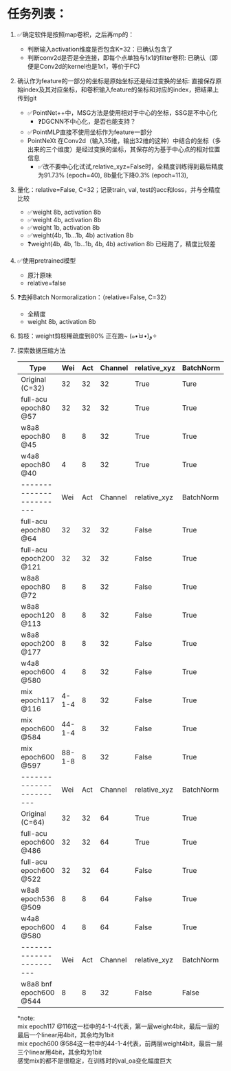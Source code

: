 # 任务列表：
1. :white_check_mark:确定软件是按照map卷积，之后再mp的：
    - 判断输入activation维度是否包含K=32：已确认包含了
    - 判断conv2d是否是全连接，即每个点单独与1x1的filter卷积: 已确认（即便是Conv2d的kernel也是1x1，等价于FC)
2. 确认作为feature的一部分的坐标是原始坐标还是经过变换的坐标: 直接保存原始index及其对应坐标，和卷积输入feature的坐标和对应的index，把结果上传到git
    - :white_check_mark:PointNet++中，MSG方法是使用相对于中心的坐标，SSG是不中心化
      - :question:DGCNN不中心化，是否也能支持？
    - :white_check_mark:PointMLP直接不使用坐标作为feature一部分
    - PointNeXt 在Conv2d（输入35维，输出32维的这种）中结合的坐标（多出来的三个维度）是经过变换的坐标，其保存的为基于中心点的相对位置信息
      - :white_check_mark:改不要中心化试试,relative_xyz=False时，全精度训练得到最后精度为91.73% (epoch=40), 8b量化下降0.3% (epoch=113), 
3. 量化：relative=False, C=32；记录train, val, test的acc和loss，并与全精度比较
    - :white_check_mark:weight 8b, activation 8b
    - :white_check_mark:weight 4b, activation 8b
    - :white_check_mark:weight 1b, activation 8b
    - :white_check_mark:weight(4b, 1b...1b, 4b) activation 8b
    - :question:weight(4b, 4b, 1b...1b, 4b, 4b) activation 8b 已经跑了，精度比较差
4. :white_check_mark:使用pretrained模型
    - 原汁原味
    - relative=false
6. :question:去掉Batch Normoralization：（relative=False, C=32）
    - 全精度
    - weight 8b, activation 8b
7. 剪枝：weight剪枝稀疏度到80% 正在跑~ (๑•̀ㅂ•́)و✧
8. 探索数据压缩方法

    | Type                      | Wei       | Act | Channel | relative_xyz | BatchNorm | Epoch | Best | OA    	    | mAcc  	|
    |-------------------------- | ---       | --- |-------- |--------------| --------- | ----- | ---- |-------	    |-------	|
    | Original (C=32)           | 32        | 32  | 32      | True         | Ture      | None  | None | 93.2+-0.1	| 90.8+-0.2 |
    | full-acu<br>epoch80 @57   | 32        | 32  | 32      | True         | True      | 80    | 57   | 92.91 	    | 89.55 	|
    | w8a8<br>epoch80 @45       | 8         | 8   | 32      | True         | True      | 80    | 45   | 92.34 	    | 87.87 	|
    | w4a8<br>epoch80 @40       | 4         | 8   | 32      | True         | True      | 80    | 40   | 92.30 	    | 88.79 	|
    | ------------------------  | Wei       | Act | Channel | relative_xyz | BatchNorm | Epoch | Best | OA    	    | mAcc  	|
    | full-acu<br>epoch80 @64   | 32        | 32  | 32      | False        | True      | 80    | 64   | 91.73 	    | 88.35 	|
    | full-acu<br>epoch200 @121 | 32        | 32  | 32      | False        | True      | 200   | 121  | 91.82 	    | 88.43 	|
    | w8a8<br>epoch80 @72       | 8         | 8   | 32      | False        | True      | 80    | 72   | 91.45 	    | 87.42 	|
    | w8a8<br>epoch120 @113     | 8         | 8   | 32      | False        | True      | 120   | 113  | 92.02 	    | 89.35 	|
    | w8a8<br>epoch200 @177     | 8         | 8   | 32      | False        | True      | 200   | 177  | 91.94 	    | 89.38 	|
    | w4a8<br>epoch600 @580     | 4         | 8   | 32      | False        | True      | 600   | 580  | 92.59       | 89.66    	|
    | mix<br>epoch117 @116      |4-1-4      | 8   | 32      | False        | True      | 117   | 116  | 41.53 	    | 27.52 	|
    | mix<br>epoch600 @584      |44-1-4     | 8   | 32      | False        | True      | 600   | 584  | 85.7 	    | 78.57 	|
    | mix<br>epoch600 @597      |88-1-8     | 8   | 32      | False        | True      | 600   | 597  | 84.36 	    | 75.81 	|
    | ------------------------  | Wei       | Act | Channel | relative_xyz | BatchNorm | Epoch | Best | OA    	    | mAcc  	|
    | Original (C=64)           | 32        | 32  | 64      | True         | True      | 600   | 537  | 93.7+-0.3   | 90.9+-0.5 |
    | full-acu<br>epoch600 @486 | 32        | 32  | 64      | True         | True      | 600   | 486  | 93.44 	    | 90.79 	|
    | full-acu<br>epoch600 @522 | 32        | 32  | 64      | False        | True      | 600   | 522  | 92.54 	    | 89.89 	|
    | w8a8<br>epoch536 @509     | 8         | 8   | 64      | False        | True      | 600   | 509  | 92.45 	    | 90.05 	|
    | w4a8<br>epoch600 @580     | 4         | 8   | 64      | False        | True      | 600   | 580  | 92.34 	    | 90.13 	|
    | ------------------------  | Wei       | Act | Channel | relative_xyz | BatchNorm | Epoch | Best | OA    	    | mAcc  	|
    | w8a8 bnf<br>epoch600 @544 | 8         | 8   | 32      | False        | False     | 600   | 544  | 79.09 	    | 70.96 	|

    *note: <br>
    mix epoch117 @116这一栏中的4-1-4代表，第一层weight4bit，最后一层的最后一个linear用4bit，其余均为1bit <br>
    mix epoch600 @584这一栏中的44-1-4代表，前两层weight4bit，最后一层三个linear用4bit，其余均为1bit <br>
    感觉mix的都不是很稳定，在训练时的val_oa变化幅度巨大

    
